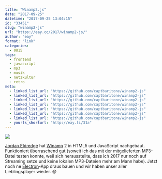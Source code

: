 ```yaml
---
title: "Winamp2.js"
date: "2017-09-25"
datetime: "2017-09-25 13:04:15"
id: "33451"
slug: "winamp2-js"
url: "https://eay.cc/2017/winamp2-js/"
author: "eay"
format: "link"
categories:
  - 0815
tags:
  - frontend
  - javascript
  - mp3
  - musik
  - netzkultur
  - retro
meta:
  - linked_list_url: "https://github.com/captbaritone/winamp2-js"
  - linked_list_url: "https://github.com/captbaritone/winamp2-js"
  - linked_list_url: "https://github.com/captbaritone/winamp2-js"
  - linked_list_url: "https://github.com/captbaritone/winamp2-js"
  - linked_list_url: "https://github.com/captbaritone/winamp2-js"
  - linked_list_url: "https://github.com/captbaritone/winamp2-js"
  - linked_list_url: "https://github.com/captbaritone/winamp2-js"
  - yourls_shorturl: "http://eay.li/31a"
---
```


![](https://eay.cc/uploads/2017/winamp2js.gif)

[Jordan Eldredge](https://twitter.com/captbaritone) hat [Winamp](https://en.wikipedia.org/wiki/Winamp) 2 in HTML5 und JavaScript nachgebaut. Funktioniert überraschend gut (soweit ich das mit der mitgelieferten MP3-Datei testen konnte, weil sich herausstellte, dass ich 2017 nur noch auf Streaming setze und keine lokalen MP3-Dateien mehr am Mann habe). Jetzt noch ne [Electron](https://electron.atom.io/)\-App draus bauen und wir haben unser aller Lieblingsplayer wieder. 😎
